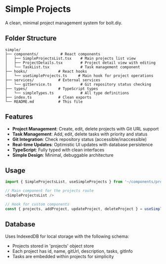 # Simple Projects

A clean, minimal project management system for bolt.diy.

## Folder Structure

```
simple/
├── components/          # React components
│   ├── SimpleProjectsList.tsx    # Main projects list view
│   ├── ProjectDetails.tsx        # Project detail view with editing
│   └── TaskList.tsx              # Task management component
├── hooks/              # React hooks
│   └── useSimpleProjects.ts     # Main hook for project operations
├── services/           # External services
│   └── gitService.ts             # Git repository status checking
├── types/              # TypeScript types
│   └── simpleTypes.ts            # All type definitions
├── index.ts            # Clean exports
└── README.md           # This file
```

## Features

- **Project Management**: Create, edit, delete projects with Git URL support
- **Task Management**: Add, edit, delete tasks with priority and status
- **Git Integration**: Check repository status (accessible/inaccessible)
- **Real-time Updates**: Optimistic UI updates with database persistence
- **TypeScript**: Fully typed with clean interfaces
- **Simple Design**: Minimal, debuggable architecture

## Usage

```typescript
import { SimpleProjectsList, useSimpleProjects } from '~/components/projects/simple';

// Main component for the projects route
<SimpleProjectsList />

// Hook for custom components
const { projects, addProject, updateProject, deleteProject } = useSimpleProjects();
```

## Database

Uses IndexedDB for local storage with the following schema:

- Projects stored in 'projects' object store
- Each project has id, name, gitUrl, description, tasks, gitInfo
- Tasks are embedded within projects for simplicity
